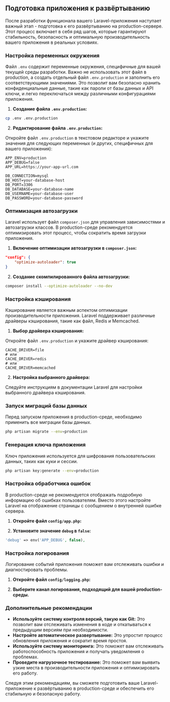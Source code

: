 ## Подготовка приложения к развёртыванию

После разработки функционала вашего Laravel-приложения наступает важный этап - подготовка к его развёртыванию на production-сервере.  Этот процесс включает в себя ряд шагов, которые гарантируют стабильность, безопасность и оптимальную производительность вашего приложения в реальных условиях.

### Настройка переменных окружения

Файл `.env` содержит переменные окружения, специфичные для вашей текущей среды разработки.  Важно не использовать этот файл в production, а создать отдельный файл `.env.production` и заполнить его соответствующими значениями.  Это позволит вам безопасно хранить конфиденциальные данные, такие как пароли от базы данных и API ключи, и легко переключаться между различными конфигурациями приложения.

1. **Создание файла `.env.production`:**

```bash
cp .env .env.production
```

2. **Редактирование файла `.env.production`:**

Откройте файл `.env.production` в текстовом редакторе и укажите значения для следующих переменных (и других, специфичных для вашего приложения):

```
APP_ENV=production
APP_DEBUG=false
APP_URL=https://your-app-url.com

DB_CONNECTION=mysql
DB_HOST=your-database-host
DB_PORT=3306
DB_DATABASE=your-database-name
DB_USERNAME=your-database-user
DB_PASSWORD=your-database-password
```

### Оптимизация автозагрузки

Laravel использует файл `composer.json` для управления зависимостями и автозагрузки классов. В production-среде рекомендуется оптимизировать этот процесс, чтобы сократить время загрузки приложения.

1. **Включение оптимизации автозагрузки в `composer.json`:**

```json
"config": {
    "optimize-autoloader": true
}
```

2. **Создание скомпилированного файла автозагрузки:**

```bash
composer install --optimize-autoloader --no-dev
```

### Настройка кэширования

Кэширование является важным аспектом оптимизации производительности приложения. Laravel поддерживает различные драйверы кэширования, такие как файл, Redis и Memcached.

1. **Выбор драйвера кэширования:**

Откройте файл `.env.production` и укажите драйвер кэширования:

```
CACHE_DRIVER=file 
# или 
CACHE_DRIVER=redis
# или 
CACHE_DRIVER=memcached
```

2. **Настройка выбранного драйвера:**

Следуйте инструкциям в документации Laravel для настройки выбранного драйвера кэширования.

### Запуск миграций базы данных

Перед запуском приложения в production-среде, необходимо применить все миграции базы данных.

```bash
php artisan migrate --env=production
```

### Генерация ключа приложения

Ключ приложения используется для шифрования пользовательских данных, таких как куки и сессии.  

```bash
php artisan key:generate --env=production
```

### Настройка обработчика ошибок

В production-среде не рекомендуется отображать подробную информацию об ошибках пользователям. Вместо этого настройте Laravel на отображение страницы с сообщением о внутренней ошибке сервера.

1. **Откройте файл `config/app.php`:**

2. **Установите значение `debug` в `false`:**

```php
'debug' => env('APP_DEBUG', false),
```

### Настройка логирования

Логирование событий приложения поможет вам отслеживать ошибки и диагностировать проблемы.

1. **Откройте файл `config/logging.php`:**

2. **Выберите канал логирования, подходящий для вашей production-среды.**

### Дополнительные рекомендации

* **Используйте систему контроля версий, такую как Git:** Это позволит вам отслеживать изменения в коде и откатываться к предыдущим версиям при необходимости.
* **Настройте автоматическое развертывание:** Это упростит процесс обновления приложения и сократит время простоя.
* **Используйте систему мониторинга:** Это поможет вам отслеживать работоспособность приложения и получать уведомления о проблемах.
* **Проведите нагрузочное тестирование:** Это поможет вам выявить узкие места в производительности приложения и оптимизировать его работу.

Следуя этим рекомендациям, вы сможете подготовить ваше Laravel-приложение к развёртыванию в production-среде и обеспечить его стабильную и безопасную работу. 
